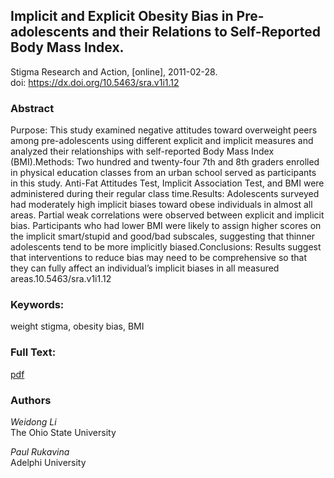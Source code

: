 ## Implicit and Explicit Obesity Bias in Pre-adolescents and their Relations to Self-Reported Body Mass Index. ##  
Stigma Research and Action, [online], 2011-02-28.  
 doi: https://dx.doi.org/10.5463/sra.v1i1.12

### Abstract ###
Purpose: This study examined negative attitudes toward overweight peers among pre-adolescents using different explicit and implicit measures and analyzed their relationships with self-reported Body Mass Index (BMI).Methods: Two hundred and twenty-four 7th and 8th graders enrolled in physical education classes from an urban school served as participants in this study. Anti-Fat Attitudes Test, Implicit Association Test, and BMI were administered during their regular class time.Results: Adolescents surveyed had moderately high implicit biases toward obese individuals in almost all areas. Partial weak correlations were observed between explicit and implicit bias. Participants who had lower BMI were likely to assign higher scores on the implicit smart/stupid and good/bad subscales, suggesting that thinner adolescents tend to be more implicitly biased.Conclusions: Results suggest that interventions to reduce bias may need to be comprehensive so that they can fully affect an individual’s implicit biases in all measured areas.10.5463/sra.v1i1.12

### Keywords: ###
weight stigma, obesity bias, BMI

### Full Text: ###
[pdf](https://osf.io/3axp8)

### Authors ####
*Weidong Li*  
The Ohio State University

*Paul Rukavina*  
Adelphi University